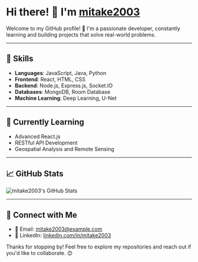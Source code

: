 # Hi there! 👋 I'm [mitake2003](https://github.com/mitake2003)

Welcome to my GitHub profile! 🚀 I'm a passionate developer, constantly learning and building projects that solve real-world problems.

---

## 🌟 Skills
- **Languages**: JavaScript, Java, Python
- **Frontend**: React, HTML, CSS
- **Backend**: Node.js, Express.js, Socket.IO
- **Databases**: MongoDB, Room Database
- **Machine Learning**: Deep Learning, U-Net

---

## 🌱 Currently Learning
- Advanced React.js
- RESTful API Development
- Geospatial Analysis and Remote Sensing

---

## 📈 GitHub Stats
![mitake2003's GitHub Stats](https://github-readme-stats.vercel.app/api?username=mitake2003&show_icons=true&theme=radical)

---

## 🤝 Connect with Me
- 📧 Email: [mitake2003@example.com](mailto:mitake2003@example.com)
- 💼 LinkedIn: [linkedin.com/in/mitake2003](https://linkedin.com/in/mitake2003)

Thanks for stopping by! Feel free to explore my repositories and reach out if you'd like to collaborate. 😊


<!--
**mitake2003/mitake2003** is a ✨ _special_ ✨ repository because its `README.md` (this file) appears on your GitHub profile.

Here are some ideas to get you started:

- 🔭 I’m currently working on ...
- 🌱 I’m currently learning ...
- 👯 I’m looking to collaborate on ...
- 🤔 I’m looking for help with ...
- 💬 Ask me about ...
- 📫 How to reach me: ...
- 😄 Pronouns: ...
- ⚡ Fun fact: ...
-->
